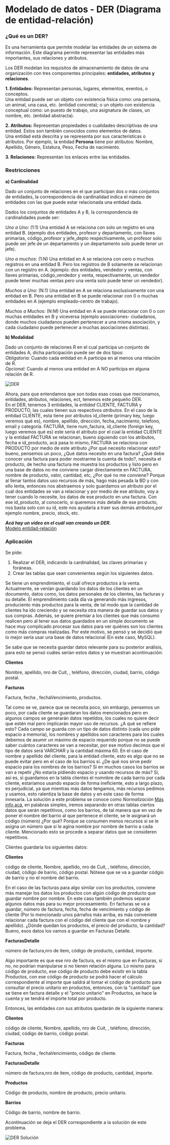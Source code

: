 # Modelado de datos - DER (Diagrama de entidad-relación)		
 		
### ¿Qué es un DER?		
  Es una herramienta que permite modelar las entidades de un sistema de información. Este diagrama permite representar las entidades más   importantes, sus relaciones y atributos.
 	
  Los DER modelan los requisitos de almacenamiento de datos de una organización con tres componentes principales: **entidades,             atributos y relaciones**.		

**1. Entidades:** Representan personas, lugares, elementos, eventos, o conceptos.		
     Una entidad puede ser un objeto con existencia física como: una persona, un animal, una casa, etc. (entidad concreta); o un objeto      con existencia conceptual como: un puesto de trabajo, una asignatura de clases, un nombre, etc. (entidad abstracta).		
	
**2. Atributos:** Representan propiedades o cualidades descriptivas de una entidad. Estos son también conocidos como elementos de            datos.		
     Una entidad está descrita y se representa por sus características o atributos. Por ejemplo, la entidad **Persona** tiene por            atributos: Nombre, Apellido, Género, Estatura, Peso, Fecha de nacimiento.		
      		
**3. Relaciones:** Representan los enlaces entre las entidades.		
  		
### Restricciones		

**a) Cardinalidad**		
    
  Dado un conjunto de relaciones en el que participan dos o más conjuntos de entidades, la correspondencia de cardinalidad indica el       número de entidades con las que puede estar relacionada una entidad dada.		
    
  Dados los conjuntos de entidades A y B, la correspondencia de cardinalidades puede ser:		
 		
 _Uno a Uno:_ (1:1) Una entidad A se relaciona con solo un registro en una entidad B. (ejemplo dos entidades, profesor y                   departamento, con llaves primarias, código_profesor y jefe_depto respectivamente, un profesor solo puede ser jefe de un departamento     y un departamento solo puede tener un jefe).		
    		
 _Uno a muchos:_ (1:N) Una entidad en A se relaciona con cero o muchos registros en una entidad B. Pero los registros de B solamente       se relacionan con un registro en A. (ejemplo: dos entidades, vendedor y ventas, con llaves primarias, código_vendedor y venta,           respectivamente, un vendedor puede tener muchas ventas pero una venta solo puede tener un vendedor).		
 		
 _Muchos a Uno:_ (N:1) Una entidad en A se relaciona exclusivamente con una entidad en B. Pero una entidad en B se puede relacionar       con 0 o muchas entidades en A (ejemplo empleado-centro de trabajo).		
		
 _Muchos a Muchos:_ (N:M) Una entidad en A se puede relacionar con 0 o con muchas entidades en B y viceversa (ejemplo asociaciones-       ciudadanos, donde muchos ciudadanos pueden pertenecer a una misma asociación, y cada ciudadano puede pertenecer a muchas   		   asociaciones    distintas).		
 
**b) Modalidad**		
   
  Dado un conjunto de relaciones R en el cual participa un conjunto de entidades A, dicha participación puede ser de dos tipos:				
 _Obligatoria:_ Cuando cada entidad en A participa en al menos una relación de R.		
 _Opcional:_ Cuando al menos una entidad en A NO participa en alguna relación de R.		
    		
 		
 ![DER](http://www.hermosaprogramacion.com/wp-content/uploads/2014/07/entidad-relacion-1.jpg)		
   		
Ahora, para que entendamos que son todas esas cosas que mecionamos, entidades, atributos, relaciones, ect, tenemos este pequeño DER. 			
En el DER, tenemos 3 entidades, la _entidad_ CLIENTE, FACTURA y PRODUCTO, las cuales tienen sus respectivos _atributos_. En el caso de  la entidad CLIENTE, esta tiene por atributos id_cliente (primary key, luego veremos qué es), nombre, apellido, dirección,               fecha_nacimiento, telefono, email y categoría. FACTURA, tiene num_factura, id_cliente (foreign key, luego veremos qué es) este sería     el atributo por el cúal la entidad CLIENTE y la entidad FACTURA se relacionan, bueno siguiendo con los atributos, fecha e id_producto,   acá pasa lo mismo, FACTURA se relaciona con PRODUCTO por medio de este atributo ¿Por qué necesito relacionar esto? bueno, pensemos un   poco, ¿Qué datos necesito en una factura? ¿Qué debe conocer una factura para poder mostrarme la cuenta de todo?, necesita el producto,   de hecho una factura me muestra los productos y listo pero en una base de datos no me conviene cargar directamente en FACTURA, nombre   de producto, valor, cantidad, etc, ¿Por qué no me conviene? Porque al llenar tantos datos uso recursos de más, hago más pesada la BD y   con ello lenta, entonces nos abstraemos y solo guardamos un atributo por el cuál dos entidades se van a relacionar y por medio de ese   atributo, voy a tener cuando lo necesite, los datos de ese producto en una factura. Con ese id_producto, al conocerlo, si queremos más   detalle de ese producto, nos basta solo con su id, este nos ayudaría a traer sus demás atributos,por ejemplo nombre, precio, stock,     etc.		
  		
**_Acá hay un video en el cuál van creando un DER._**		
[Modelo entidad-relación](https://www.youtube.com/watch?v=bxdKRHgLTSg) 
   
### Aplicación
   
Se pide:
1. Realizar el DER, indicando la cardinalidad, las claves primarias y foráneas.
2. Crear las tablas que sean convenientes según los siguientes datos.

Se tiene un emprendimiento, el cuál ofrece productos a la venta. Actualmente, se venían guardando los datos de los clientes en un documento, datos como, los datos personales de los clientes, las facturas y su detalle. El emprendimiento cada día va generando más ingresos, produciento más productos para la venta, de tal modo que la cantidad de clientes ha ido creciendo y se necesita   otra manera de guardar sus datos y sus compras. Además, se quiere premiar a los clientes que más consumo realicen pero al tener sus datos guardados en un simple documento se hace muy complicado procesar sus datos para ver quiénes son los clientes como más compras realizadas.
Por este motivo, se pensó  y se decidió que lo mejor sería usar una base de datos relacional (En este caso, MySQL). 

Se sabe que se necesita guardar datos relevante para su posterior análisis, para esto se pensó cuáles serían estos datos y se muestran acontinuación:   

**Clientes**

Nombre, apellido, nro de Cuit, , teléfono, dirección, ciudad, barrio, código postal.

**Facturas**

Factura, fecha , fechaVencimiento, productos.

Tal como se ve, parece que se necesita poco, sin embargo, pensemos un poco, por cada cliente se guardaran los datos mencionados pero en algunos campos se generarán datos repetidos, los cuales no quiere decir que estén mal pero implicarán mayor uso de recursos. ¿A qué se refiere esto? Cada campo se guarda con un tipo de datos distinto (cada uno pide espacio a memoria), los nombres y apellidos son caracteres para los cuales debemos de asumir un máximo de espacio requerido porque no se puede saber cuántos caracteres se van a necesitar, por ese motivo decimos que el tipo de datos será VARCHAR y la cantidad máxima 60. En el caso de nombre y apellido del cliente, para la entidad cliente, esto es algo que no se puede evitar pero en el caso de los barrios sí. ¿De qué nos sirve pedir espacio para los nombres de los barrios? Si en muchos casos los barrios se van a repetir ¿No estaría pidiendo espacio y usando recursos de más? Sí, así es, si guardamos en la tabla clientes el nomnbre de cada barrio por cada cliente, estaríamos usando espacio de forma ineficiente, esto a largo plazo, es perjudicial, ya que mientras más datos tengamos, más recursos pedimos y usamos, esto ralentiza la base de datos y en este caso de forma innesaria. La solución a este problema se conoce como _Normalización_ [Más info acá](https://es.wikipedia.org/wiki/Normalizaci%C3%B3n_de_bases_de_datos), en palabras simples, iremos separando en otras tablas ciertos datos que serán repetitivos, como los barrios, de tal manera que en vez de poner el nombre del barrio al que pertenece el cliente, se le asignará un código (número) ¿Por qué? Porque se consumen menos recursos si se le asigna un número que si le agina nombre por nombre de barrio a cada cliente. Mencionado esto se procede a separar datos que se consideren repetitivos.

Clientes guardaría los siguientes datos:
  
**Clientes**

código de cliente, Nombre, apellido, nro de Cuit, , teléfono, dirección, ciudad, código de barrio, código postal. Nótese que se va a guardar códgio de barrio y no el nombre del barrio.

En el caso de las facturas para algo similar con los productos, conviene más manejar los datos los productos con algún código de producto que guardar nombre por nombre. En este caso también podemos separar algunos datos más para su mejor procesamiento. 
En facturas se va a guardar, número de factura, fecha, fecha de vencimiento y código de cliente (Por lo mencionado unos párrafos más arriba, es más conveniete relacionar cada factura con el código del cliente que con el nombre y apellido). ¿Dónde quedan los productos, el precio del producto, la cantidad? Bueno, esos datos los vamos a guardar en Facturas Detalle.

**FacturasDetalle**

número de factura,nro de ítem, código de producto, cantidad, importe.

Algo importante es que ese nro de factura, es el mismo que en Facturas, si no, no podrían manipularse si no tienen relación alguna. Lo mismo para código de producto, ese código de producto debe existir en la tabla Productos, con ese código de producto se podrá hacer el cálculo correspondiente al importe que saldrá al tomar el código de producto para consultar el precio unitario en productos, entonces, con la "cantidad" que se tiene en factura detalle y el "precio unitario" en Productos, se hace la cuenta y se tendrá el importe total por producto.

Entonces, las entidades con sus atributos quedarán de la siguiente manera:

**Clientes**

código de cliente, Nombre, apellido, nro de Cuit, , teléfono, dirección, ciudad, código de barrio, código postal.

**Facturas**

Factura, fecha , fechaVencimiento, código de cliente.

**FacturasDetalle**

número de factura,nro de ítem, código de producto, cantidad, importe.

**Productos**

Código de producto, nombre de producto, precio unitario.

**Barrios**

Código de barrio, nombre de barrio.

Acontinuación se deja el DER correspondiente a la solución de este problema.

![DER Solución](https://github.com/Eri02/intro-a-base-de-datos-relacional/blob/gh-pages/BDPTFDER.png)
